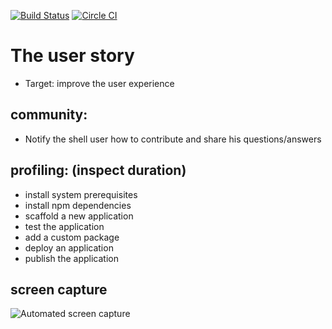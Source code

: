 [![Build Status](https://travis-ci.org/linnovate/mean_user_experience.svg?branch=master)](https://travis-ci.org/linnovate/mean_user_experience)
[![Circle CI](https://circleci.com/gh/linnovate/mean_user_experience.svg?style=svg)](https://circleci.com/gh/linnovate/mean_user_experience)

The user story
==============
- Target: improve the user experience

**community:** 
----
- Notify the shell user how to contribute and share his questions/answers

**profiling:** (inspect duration)
-----------
- install system prerequisites
- install npm dependencies
- scaffold a new application
- test the application
- add a custom package
- deploy an application 
- publish the application


screen capture
----
![Automated screen capture](https://circle-artifacts.com/gh/linnovate/mean_user_experience/9/artifacts/0/tmp/circle-artifacts.ats050M/session_1419528122.png)
